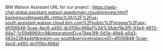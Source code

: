 IBM Watson Assistant URL for our project : https://web-chat.global.assistant.watson.appdomain.cloud/preview.html?backgroundImageURL=https%3A%2F%2Fus-south.assistant.watson.cloud.ibm.com%2Fpublic%2Fimages%2Fupx-df056848-5cae-4ec6-a492-dc010bc468a1%3A%3Adcf9e3f5-93e4-4613-94a7-1c59d8969cc9&integrationID=e78ee3f8-5d3e-49e8-a5d3-482e2364a4bf&region=us-south&serviceInstanceID=df056848-5cae-4ec6-a492-dc010bc468a1
